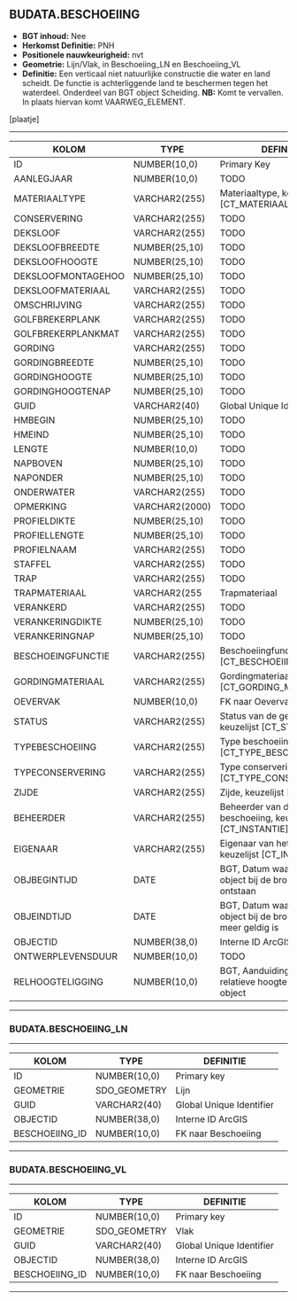 ﻿## BUDATA.BESCHOEIING


* __BGT inhoud:__ Nee
* __Herkomst Definitie:__ PNH
* __Positionele nauwkeurigheid:__ nvt
* __Geometrie:__ Lijn/Vlak, in Beschoeiing_LN en Beschoeiing_VL
* __Definitie:__ Een verticaal niet natuurlijke constructie die water en land scheidt. De functie is achterliggende land te beschermen tegen het waterdeel. Onderdeel van BGT object Scheiding. __NB:__ Komt te vervallen. In plaats hiervan komt VAARWEG_ELEMENT.


[plaatje]

***

|KOLOM                           	|TYPE          	|DEFINITIE|
|------                          	|----          	|-----    |
|ID                              	|NUMBER(10,0)  	|Primary Key|
|AANLEGJAAR                      	|NUMBER(10,0)  	|TODO|
|MATERIAALTYPE                   	|VARCHAR2(255) 	|Materiaaltype, keuzelijst [CT_MATERIAALTYPE]|
|CONSERVERING                    	|VARCHAR2(255) 	|TODO|
|DEKSLOOF                        	|VARCHAR2(255) 	|TODO|
|DEKSLOOFBREEDTE                 	|NUMBER(25,10) 	|TODO|
|DEKSLOOFHOOGTE                  	|NUMBER(25,10) 	|TODO|
|DEKSLOOFMONTAGEHOO              	|NUMBER(25,10) 	|TODO|
|DEKSLOOFMATERIAAL               	|VARCHAR2(255) 	|TODO|
|OMSCHRIJVING                    	|VARCHAR2(255) 	|TODO|
|GOLFBREKERPLANK                 	|VARCHAR2(255) 	|TODO|
|GOLFBREKERPLANKMAT              	|VARCHAR2(255) 	|TODO|
|GORDING                         	|VARCHAR2(255) 	|TODO|
|GORDINGBREEDTE                  	|NUMBER(25,10) 	|TODO|
|GORDINGHOOGTE                   	|NUMBER(25,10) 	|TODO|
|GORDINGHOOGTENAP                	|NUMBER(25,10) 	|TODO|
|GUID                            	|VARCHAR2(40)  	|Global Unique Identifier|
|HMBEGIN                         	|NUMBER(25,10) 	|TODO|
|HMEIND                          	|NUMBER(25,10) 	|TODO|
|LENGTE                          	|NUMBER(10,0)  	|TODO|
|NAPBOVEN                        	|NUMBER(25,10) 	|TODO|
|NAPONDER                        	|NUMBER(25,10) 	|TODO|
|ONDERWATER                      	|VARCHAR2(255) 	|TODO|
|OPMERKING                       	|VARCHAR2(2000)	|TODO|
|PROFIELDIKTE                    	|NUMBER(25,10) 	|TODO|
|PROFIELLENGTE                   	|NUMBER(25,10) 	|TODO|
|PROFIELNAAM                     	|VARCHAR2(255) 	|TODO|
|STAFFEL                         	|VARCHAR2(255) 	|TODO|
|TRAP                            	|VARCHAR2(255) 	|TODO|
|TRAPMATERIAAL                   	|VARCHAR2(255  	|Trapmateriaal|
|VERANKERD                       	|VARCHAR2(255) 	|TODO|
|VERANKERINGDIKTE                	|NUMBER(25,10) 	|TODO|
|VERANKERINGNAP                  	|NUMBER(25,10) 	|TODO|
|BESCHOEINGFUNCTIE               	|VARCHAR2(255) 	|Beschoeiingfunctie, keuzelijst [CT_BESCHOEIING_FUNCTIE]|
|GORDINGMATERIAAL                	|VARCHAR2(255) 	|Gordingmateriaal, keuzelijst [CT_GORDING_MATERIAAL]|
|OEVERVAK                        	|NUMBER(10,0)  	|FK naar Oevervak|
|STATUS                          	|VARCHAR2(255) 	|Status van de gegevens, keuzelijst [CT_STATUS]|
|TYPEBESCHOEIING                 	|VARCHAR2(255) 	|Type beschoeiing, keuzelijst [CT_TYPE_BESCHOEIING]|
|TYPECONSERVERING                	|VARCHAR2(255) 	|Type conservering, keuzelijst [CT_TYPE_CONSERVERING]|
|ZIJDE                           	|VARCHAR2(255) 	|Zijde, keuzelijst [CT_ZIJDE]|
|BEHEERDER                       	|VARCHAR2(255) 	|Beheerder van de beschoeiing, keuzelijst [CT_INSTANTIE]|
|EIGENAAR                        	|VARCHAR2(255) 	|Eigenaar van het object, keuzelijst [CT_INSTANTIE]|
|OBJBEGINTIJD                    	|DATE          	|BGT, Datum waarop het object bij de bronhouder is ontstaan|
|OBJEINDTIJD                     	|DATE          	|BGT, Datum waarop het object bij de bronhouder niet meer geldig is|
|OBJECTID                        	|NUMBER(38,0)   |Interne ID ArcGIS|
|ONTWERPLEVENSDUUR               	|NUMBER(10,0)  	|TODO|
|RELHOOGTELIGGING                	|NUMBER(10,0)  	|BGT, Aanduiding voor de relatieve hoogte van het object|

***

### BUDATA.BESCHOEIING_LN

***

|KOLOM                           	|TYPE          	|DEFINITIE|
|------                          	|----          	|-----    |
|ID                         		|NUMBER(10,0)  	|Primary key|
|GEOMETRIE                       	|SDO_GEOMETRY  	|Lijn|
|GUID                            	|VARCHAR2(40)  	|Global Unique Identifier|
|OBJECTID                        	|NUMBER(38,0)   |Interne ID ArcGIS|
|BESCHOEIING_ID						|NUMBER(10,0)	|FK naar Beschoeiing|

***

### BUDATA.BESCHOEIING_VL

***

|KOLOM                           	|TYPE          	|DEFINITIE|
|------                          	|----          	|-----    |
|ID                         		|NUMBER(10,0)  	|Primary key|
|GEOMETRIE                       	|SDO_GEOMETRY  	|Vlak|
|GUID                            	|VARCHAR2(40)  	|Global Unique Identifier|
|OBJECTID                        	|NUMBER(38,0)   |Interne ID ArcGIS|
|BESCHOEIING_ID						|NUMBER(10,0)	|FK naar Beschoeiing|

***
